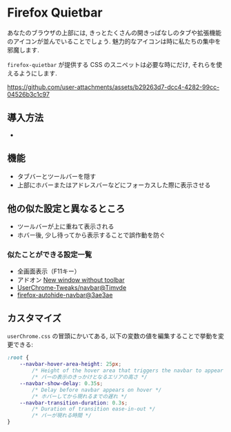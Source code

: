 # Firefox Quietbar

あなたのブラウザの上部には, きっとたくさんの開きっぱなしのタブや拡張機能のアイコンが並んでいることでしょう.
魅力的なアイコンは時に私たちの集中を邪魔します.

`firefox-quietbar` が提供する CSS のスニペットは必要な時にだけ, それらを使えるようにします.

https://github.com/user-attachments/assets/b29263d7-dcc4-4282-99cc-04526b3c1c97

## 導入方法

- 

## 機能

- タブバーとツールバーを隠す
- 上部にホバーまたはアドレスバーなどにフォーカスした際に表示させる

## 他の似た設定と異なるところ

- ツールバーが上に重ねて表示される
- ホバー後, 少し待ってから表示することで誤作動を防ぐ

### 似たことができる設定一覧

- 全画面表示（F11キー）
- アドオン [New window without toolbar](https://addons.mozilla.org/en-US/firefox/addon/new-window-without-toolbar/)
- [UserChrome-Tweaks/navbar@Timvde](https://github.com/Timvde/UserChrome-Tweaks/tree/master/navbar)
- [firefox-autohide-navbar@3ae3ae](https://github.com/3ae3ae/firefox-autohide-navbar/tree/main)

## カスタマイズ

`userChrome.css` の冒頭にかいてある, 以下の変数の値を編集することで挙動を変更できる:

```css
:root {
    --navbar-hover-area-height: 25px; 
        /* Height of the hover area that triggers the navbar to appear */
        /* バーの表示のきっかけとなるエリアの高さ */
    --navbar-show-delay: 0.35s;
        /* Delay before navbar appears on hover */
        /* ホバーしてから現れるまでの遅れ */
    --navbar-transition-duration: 0.3s;
        /* Duration of transition ease-in-out */
        /* バーが現れる時間 */
}
```

<!-- 
## TODO 
- [x] 各種方法との比較
- [x] 変数を用意し, カスタマイズ性を上げる
- [ ] 全画面にした時, ホバーエリアを消す
- [ ] 設定用スクリプト
- [ ] navbar から出たペインにホバー時

-->
